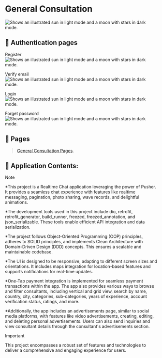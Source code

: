 # General Consultation

<picture>
  <img alt="Shows an illustrated sun in light mode and a moon with stars in dark mode." src="/assets/logo.svg">
</picture>

## 📢  Authentication pages

Register
<picture>
  <img alt="Shows an illustrated sun in light mode and a moon with stars in dark mode." src="/assets/register.jpg">
</picture>

Verify email
<picture>
  <img alt="Shows an illustrated sun in light mode and a moon with stars in dark mode." src="/assets/verify email.jpg">
</picture>

Login
<picture>
  <img alt="Shows an illustrated sun in light mode and a moon with stars in dark mode." src="/assets/login.jpg">
</picture>

Forget password
<picture>
  <img alt="Shows an illustrated sun in light mode and a moon with stars in dark mode." src="/assets/forget password.jpg">
</picture>

## 📢  Pages
>[General Consultation Pages](https://drive.google.com/drive/folders/1vX0DtK4S46bJ7N1dE1cj0Mjq2AZKjZew?usp=sharing).

## 📢 Application Contents:
 

> [!NOTE]
*This project is a Realtime Chat application leveraging the power of Pusher. It provides a seamless chat experience with features like realtime messaging, pagination, photo sharing, wave records, and delightful animations.

*The development tools used in this project include dio, retrofit, retrofit_generator, build_runner, freezed, freezed_annotation, and json_serializable. These tools enable efficient API integration and data serialization.

*The project follows Object-Oriented Programming (OOP) principles, adheres to SOLID principles, and implements Clean Architecture with Domain-Driven Design (DDD) concepts. This ensures a scalable and maintainable codebase.

*The UI is designed to be responsive, adapting to different screen sizes and orientations. It includes maps integration for location-based features and supports notifications for real-time updates.

*One-Tap payment integration is implemented for seamless payment transactions within the app. The app also provides various ways to browse and filter consultants, including vertical and grid view, search by name, country, city, categories, sub-categories, years of experience, account verification status, ratings, and more.

*Additionally, the app includes an advertisements page, similar to social media platforms, with features like video advertisements, creating, editing, and deleting personal advertisements. Users can also send inquiries and view consultant details through the consultant's advertisements section.

> [!IMPORTANT]
>This project encompasses a robust set of features and technologies to deliver a comprehensive and engaging experience for users.

